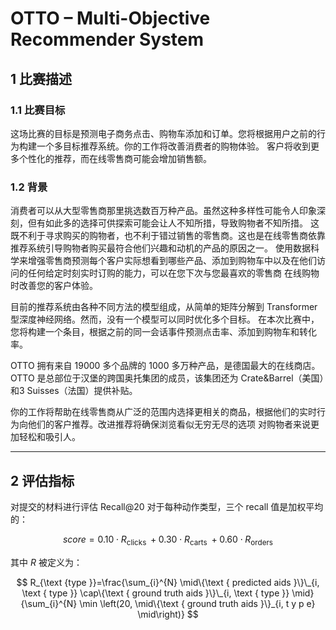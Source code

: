 # OTTO – Multi-Objective Recommender System

## 1 比赛描述

### 1.1 比赛目标

这场比赛的目标是预测电子商务点击、购物车添加和订单。您将根据用户之前的行为构建一个多目标推荐系统。你的工作将改善消费者的购物体验。
客户将收到更多个性化的推荐，而在线零售商可能会增加销售额。

### 1.2 背景

消费者可以从大型零售商那里挑选数百万种产品。虽然这种多样性可能令人印象深刻，但有如此多的选择可供探索可能会让人不知所措，导致购物者不知所措。
这既不利于寻求购买的购物者，也不利于错过销售的零售商。这也是在线零售商依靠推荐系统引导购物者购买最符合他们兴趣和动机的产品的原因之一。
使用数据科学来增强零售商预测每个客户实际想看到哪些产品、添加到购物车中以及在他们访问的任何给定时刻实时订购的能力，可以在您下次与您最喜欢的零售商
在线购物时改善您的客户体验。

目前的推荐系统由各种不同方法的模型组成，从简单的矩阵分解到 Transformer 型深度神经网络。然而，没有一个模型可以同时优化多个目标。
在本次比赛中，您将构建一个条目，根据之前的同一会话事件预测点击率、添加到购物车和转化率。

OTTO 拥有来自 19000 多个品牌的 1000 多万种产品，是德国最大的在线商店。OTTO 是总部位于汉堡的跨国奥托集团的成员，该集团还为 
Crate&Barrel（美国）和3 Suisses（法国）提供补贴。

你的工作将帮助在线零售商从广泛的范围内选择更相关的商品，根据他们的实时行为向他们的客户推荐。改进推荐将确保浏览看似无穷无尽的选项
对购物者来说更加轻松和吸引人。

---

## 2 评估指标

对提交的材料进行评估 Recall@20 对于每种动作类型，三个 recall 值是加权平均的：

$$
    score =0.10 \cdot R_{\text {clicks }}+0.30 \cdot R_{\text {carts }}+0.60 \cdot R_{\text {orders }}
$$

其中 $R$ 被定义为：

$$
    R_{\text {type }}=\frac{\sum_{i}^{N} \mid\{\text { predicted aids }\}\_{i, \text { type }} \cap\{\text { ground truth aids }\}\_{i, \text { type }} \mid}{\sum_{i}^{N} \min \left(20, \mid\{\text { ground truth aids }\}_{i, t y p e} \mid\right)}
$$
